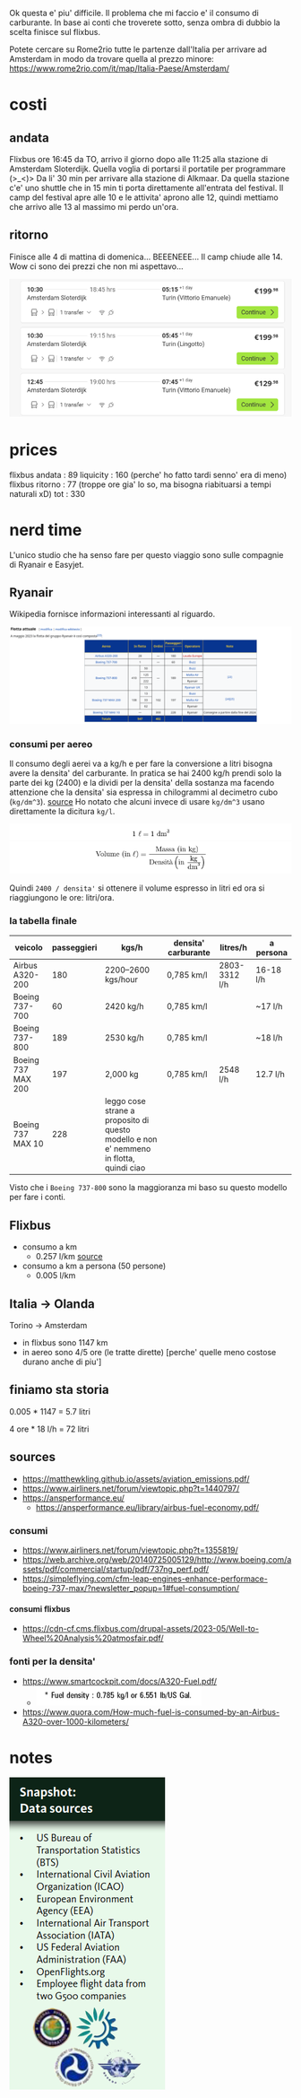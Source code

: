 Ok questa e' piu' difficile.
Il problema che mi faccio e' il consumo di carburante.
In base ai conti che troverete sotto, senza ombra di dubbio la scelta finisce sul flixbus.

Potete cercare su Rome2rio tutte le partenze dall'Italia per arrivare ad Amsterdam in modo da trovare quella al prezzo minore: <https://www.rome2rio.com/it/map/Italia-Paese/Amsterdam/>

# costi

## andata

Flixbus ore 16:45 da TO, arrivo il giorno dopo alle 11:25 alla stazione di Amsterdam Sloterdijk.
Quella voglia di portarsi il portatile per programmare (>_<)>
Da li' 30 min per arrivare alla stazione di Alkmaar.
Da quella stazione c'e' uno shuttle che in 15 min ti porta direttamente all'entrata del festival.
Il camp del festival apre alle 10 e le attivita' aprono alle 12, quindi mettiamo che arrivo alle 13 al massimo mi perdo un'ora.

## ritorno

Finisce alle 4 di mattina di domenica... BEEENEEE...
Il camp chiude alle 14.
Wow ci sono dei prezzi che non mi aspettavo...

![1a74db12052068c7d01477d914330ebe.png](../../../../_resources/1a74db12052068c7d01477d914330ebe.png)

# prices

flixbus andata : 89
liquicity            : 160 (perche' ho fatto tardi senno' era di meno)
flixbus ritorno : 77 (troppe ore gia' lo so, ma bisogna riabituarsi a tempi naturali xD)
tot                      : 330

# nerd time

L'unico studio che ha senso fare per questo viaggio sono sulle compagnie di Ryanair e Easyjet.

## Ryanair

Wikipedia fornisce informazioni interessanti al riguardo.

![9b3b31d8c9da819cb4f1072d6495295f.png](../../../../_resources/9b3b31d8c9da819cb4f1072d6495295f.png)

### consumi per aereo

Il consumo degli aerei va a kg/h e per fare la conversione a litri bisogna avere la densita' del carburante.
In pratica se hai 2400 kg/h prendi solo la parte dei kg (2400) e la dividi per la densita' della sostanza ma facendo attenzione che la densita' sia espressa in chilogrammi al decimetro cubo (`kg/dm^3`). [source](https://www.youmath.it/domande-a-risposte/view/8490-kg-in-litri.html)
Ho notato che alcuni invece di usare `kg/dm^3` usano direttamente la dicitura `kg/l`.

![a411e351dfad7185e599016039959d94.png](../../../../_resources/a411e351dfad7185e599016039959d94.png)
![3cea4d3a5fa193f3bb926183258f6d6d.png](../../../../_resources/3cea4d3a5fa193f3bb926183258f6d6d.png)

Quindi `2400 / densita'` si ottenere il volume espresso in litri ed ora si riaggiungono le ore: litri/ora.

### la tabella finale

|veicolo|passeggieri|kgs/h|densita' carburante|litres/h|a persona|
|---|---|---|---|---|---|
|Airbus A320-200|180|2200–2600 kgs/hour|0,785 km/l|2803-3312 l/h|16-18 l/h|
|Boeing 737-700|60|2420 kg/h|0,785 km/l||~17 l/h|
|Boeing 737-800|189|2530 kg/h|0,785 km/l||~18 l/h|
|Boeing 737 MAX 200|197|2,000 kg|0,785 km/l|2548 l/h|12.7 l/h|
|Boeing 737 MAX 10|228|leggo cose strane a proposito di questo modello e non e' nemmeno in flotta, quindi ciao|

Visto che i `Boeing 737-800` sono la maggioranza mi baso su questo modello per fare i conti.

## Flixbus

- consumo a km
    - 0.257 l/km [source](https://cdn-cf.cms.flixbus.com/drupal-assets/2023-05/Well-to-Wheel%20Analysis%20atmosfair.pdf)
- consumo a km a persona (50 persone)
    - 0.005 l/km

## Italia -> Olanda

Torino -> Amsterdam

- in flixbus sono 1147 km
- in aereo sono 4/5 ore (le tratte dirette) [perche' quelle meno costose durano anche di piu']

## finiamo sta storia

0.005 * 1147 = 5.7 litri

4 ore * 18 l/h = 72 litri

## sources

- <https://matthewkling.github.io/assets/aviation_emissions.pdf/>
- <https://www.airliners.net/forum/viewtopic.php?t=1440797/>
- <https://ansperformance.eu/>
    - <https://ansperformance.eu/library/airbus-fuel-economy.pdf/>

### consumi

- <https://www.airliners.net/forum/viewtopic.php?t=1355819/>
- <https://web.archive.org/web/20140725005129/http://www.boeing.com/assets/pdf/commercial/startup/pdf/737ng_perf.pdf/>
- <https://simpleflying.com/cfm-leap-engines-enhance-performace-boeing-737-max/?newsletter_popup=1#fuel-consumption/>

#### consumi flixbus

- <https://cdn-cf.cms.flixbus.com/drupal-assets/2023-05/Well-to-Wheel%20Analysis%20atmosfair.pdf/>

### fonti per la densita'

- <https://www.smartcockpit.com/docs/A320-Fuel.pdf/>
    - ![d4123e7b55ccdf7823de96653dc3badf.png](../../../../_resources/d4123e7b55ccdf7823de96653dc3badf.png)
- <https://www.quora.com/How-much-fuel-is-consumed-by-an-Airbus-A320-over-1000-kilometers/>

# notes

![ac5ce246ba9706ac08584d4b81eef568.png](../../../../_resources/ac5ce246ba9706ac08584d4b81eef568.png)
